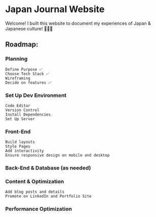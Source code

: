 # Japan Journal Website
Welcome! I built this website to document my experiences of Japan &amp; Japanese culture! 🌸🍙🗾

## Roadmap:
### Planning
    Define Purpose ✅
    Choose Tech Stack ✅
    Wireframing 
    Decide on features ✅
### Set Up Dev Environment
    Code Editor 
    Version Control 
    Install Dependencies
    Set Up Server
### Front-End
    Build layouts
    Style Pages
    Add interactivity
    Ensure responsive design on mobile and desktop
### Back-End & Database (as needed)
### Content & Optimization
    Add blog posts and details
    Promote on LinkedIn and Portfolio Site
### Performance Optimization
